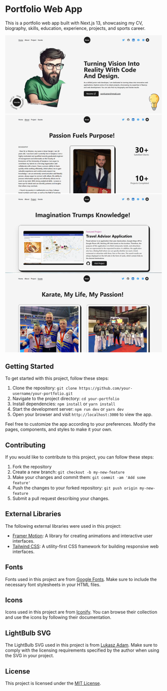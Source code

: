 # Portfolio Web App

This is a portfolio web app built with Next.js 13, showcasing my CV, biography, skills, education, experience, projects, and sports career.

![Alt text](<readme/Screenshot (102) - Edited.png>)
![Alt text](<readme/Screenshot (98) - Edited.png>)
![Alt text](<readme/Screenshot (100)-1.png>)
![Alt text](<readme/Screenshot (101) - Edited.png>)

## Getting Started

To get started with this project, follow these steps:

1. Clone the repository: `git clone https://github.com/your-username/your-portfolio.git`
2. Navigate to the project directory: `cd your-portfolio`
3. Install dependencies: `npm install` or `yarn install`
4. Start the development server: `npm run dev` or `yarn dev`
5. Open your browser and visit `http://localhost:3000` to view the app.

Feel free to customize the app according to your preferences. Modify the pages, components, and styles to make it your own.

## Contributing

If you would like to contribute to this project, you can follow these steps:

1. Fork the repository
2. Create a new branch: `git checkout -b my-new-feature`
3. Make your changes and commit them: `git commit -am 'Add some feature'`
4. Push the changes to your forked repository: `git push origin my-new-feature`
5. Submit a pull request describing your changes.

## External Libraries

The following external libraries were used in this project:

- [Framer Motion](https://www.framer.com/motion/): A library for creating animations and interactive user interfaces.
- [Tailwind CSS](https://tailwindcss.com/): A utility-first CSS framework for building responsive web interfaces.

## Fonts

Fonts used in this project are from [Google Fonts](https://fonts.google.com/). Make sure to include the necessary font stylesheets in your HTML files.

## Icons

Icons used in this project are from [Iconify](https://iconify.design/). You can browse their collection and use the icons by following their documentation.

## LightBulb SVG

The LightBulb SVG used in this project is from [Lukasz Adam](https://lukaszadam.com/illustrations). Make sure to comply with the licensing requirements specified by the author when using the SVG in your project.

## License

This project is licensed under the [MIT License](LICENSE).
